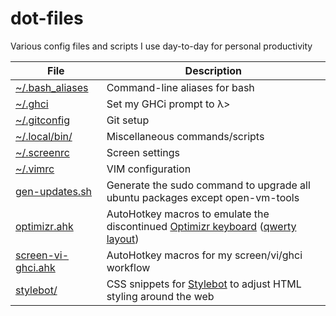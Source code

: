 # dot-files

Various config files and scripts I use day-to-day for personal productivity

File | Description
--- | ---
[~/.bash_aliases](.bash_aliases) | Command-line aliases for bash
[~/.ghci](.ghci) | Set my GHCi prompt to λ>
[~/.gitconfig](.gitconfig) | Git setup
[~/.local/bin/](.local/bin/) | Miscellaneous commands/scripts
[~/.screenrc](.screenrc) | Screen settings
[~/.vimrc](.vimrc) | VIM configuration
[gen-updates.sh](gen-updates.sh) | Generate the sudo command to upgrade all ubuntu packages except open-vm-tools
[optimizr.ahk](optimizr.ahk) | AutoHotkey macros to emulate the discontinued [Optimizr keyboard](https://matias.ca/optimizer/) ([qwerty layout](optimizr-qwerty.ahk))
[screen-vi-ghci.ahk](screen-vi-ghci.ahk) | AutoHotkey macros for my screen/vi/ghci workflow
[stylebot/](stylebot/) | CSS snippets for [Stylebot](https://chrome.google.com/webstore/detail/stylebot/oiaejidbmkiecgbjeifoejpgmdaleoha) to adjust HTML styling around the web
